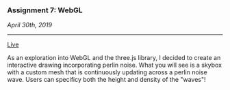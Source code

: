 ### Assignment 7: WebGL

*April 30th, 2019*

---
[Live](http://i6.cims.nyu.edu/~ec2937/380/7_webgl/index.html)

As an exploration into WebGL and the three.js library, I decided to create an interactive drawing incorporating perlin noise. What you will see is a skybox with a custom mesh that is continuously updating across a perlin noise wave. Users can specificy both the height and density of the "waves"!
